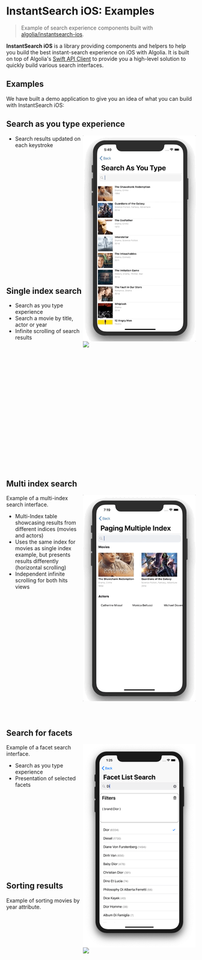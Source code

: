 # InstantSearch iOS: Examples
>Example of search experience components built with [algolia/instantsearch-ios](https://github.com/algolia/instantsearch-ios).

**InstantSearch iOS** is a library providing components and helpers to help you build the best instant-search experience on iOS with Algolia. It is built on top of Algolia's [Swift API Client](https://github.com/algolia/algoliasearch-client-swift) to provide you a high-level solution to quickly build various search interfaces.

## Examples
We have built a demo application to give you an idea of what you can build with InstantSearch iOS:

## Search as you type experience
<img src="./docs/instant_results.gif" align="right" width="300"/>

- Search results updated on each keystroke

<br />
<br />
<br />
<br />
<br />
<br />
<br />
<br />
<br />
<br />
<br />
<br />
<br />
<br />
<br />
<br />
<br />
<br />
<br />

## Single index search

<img src="./docs/infinite-scrolling.gif" align="right" width="300"/>

- Search as you type experience
- Search a movie by title, actor or year
- Infinite scrolling of search results

<br />
<br />
<br />
<br />
<br />
<br />
<br />
<br />
<br />
<br />
<br />
<br />
<br />
<br />
<br />
<br />
<br />
<br />
<br />

## Multi index search

<img src="./docs/multi-index.gif" align="right" width="300"/>

Example of a multi-index search interface.

- Multi-Index table showcasing results from different indices (movies and actors)
- Uses the same index for movies as single index example, but presents results differently (horizontal scrolling)
- Independent infinite scrolling for both hits views

<br />
<br />
<br />
<br />
<br />
<br />
<br />
<br />
<br />
<br />
<br />
<br />
<br />
<br />
<br />
<br />
<br />
<br />
<br />

## Search for facets

<img src="./docs/facets.png" align="right" width="300"/>

Example of a facet search interface.

- Search as you type experience
- Presentation of selected facets

<br />
<br />
<br />
<br />
<br />
<br />
<br />
<br />
<br />
<br />
<br />
<br />

## Sorting results

<img src="./docs/sort-by.gif" align="right" width="300"/>

Example of sorting movies by year attribute.

<br />
<br />
<br />
<br />
<br />
<br />
<br />
<br />
<br />
<br />
<br />
<br />
